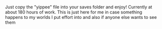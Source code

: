 Just copy the "yippee" file into your saves folder and enjoy! Currently at about 180 hours of work.
This is just here for me in case something happens to my worlds I put effort into and also if anyone else wants to see them 
